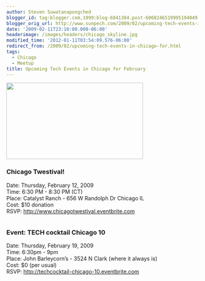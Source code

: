 ```yaml
---
author: Steven Suwatanapongched
blogger_id: tag:blogger.com,1999:blog-6841384.post-6068246519995194049
blogger_orig_url: http://www.sunpech.com/2009/02/upcoming-tech-events-in-chicago-for.html
date: '2009-02-11T23:10:00.000-06:00'
headerimage: /images/headers/chicago_skyline.jpg
modified_time: '2012-01-11T03:54:09.576-06:00'
redirect_from: /2009/02/upcoming-tech-events-in-chicago-for.html
tags:
  - Chicago
  - Meetup
title: Upcoming Tech Events in Chicago for February
---
```



<img    border="0" src="http://images.eventbrite.com/logos/274022609.png" alt="" style="height: 200px; width: 358px;" />

### Chicago Twestival!

Date: Thursday, February 12, 2009<br />
Time: 6:30 PM - 8:30 PM (CT)<br />
Place: Catalyst Ranch - 656 W Randolph Dr Chicago IL<br />
Cost: $10 donation<br />
RSVP: <a href="http://www.chicagotwestival.eventbrite.com/">http://www.chicagotwestival.eventbrite.com</a>

<img    border="0" src="http://farm4.static.flickr.com/3483/3215808421_a7f488d93c_o.jpg" alt="" />

### Event: TECH cocktail Chicago 10
Date: Thursday, February 19, 2009<br />
Time: 6:30pm - 9pm<br />
Place: John Barleycorn’s - 3524 N Clark (where it always is)<br />
Cost: $0 (per usual)<br />
RSVP: <a href="http://techcocktail-chicago-10.eventbrite.com/">http://techcocktail-chicago-10.eventbrite.com</a>